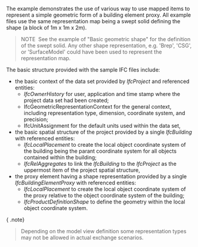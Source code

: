 The example demonstrates the use of various way to use mapped items to represent a simple geometric form of a building element proxy. All example files use the same representation map being a swept solid defining the shape (a block of 1m x 1m x 2m).

> NOTE&nbsp; See the example of "Basic geometric shape" for the definition of the swept solid. Any other shape representation, e.g. 'Brep', 'CSG', or 'SurfaceModel' could have been used to represent the representation map.

The basic structure provided with the sample IFC files include:

* the basic context of the data set provided by _IfcProject_ and referenced entities: 
    * _IfcOwnerHistory_ for user, application and time stamp where the project data set had been created; 
    * IfcGeometricRepresentationContext for the general context, including representation type, dimension, coordinate system, and precision; 
    * IfcUnitAssignment for the default units used within the data set, 
* the basic spatial structure of the project provided by a single _IfcBuilding_ with referenced entities: 
    *  _IfcLocalPlacement_ to create the local object coordinate system of the building being the parant coordinate system for all objects contained within the building; 
    *  _IfcRelAggregates_ to link the _IfcBuilding_ to the _IfcProject_ as the uppermost item of the project spatial structure, 
* the proxy element having a shape representation provided by a single _IfcBuildingElementProxy_ with referenced entities: 
    *  _IfcLocalPlacement_ to create the local object coordinate system of the proxy relative to the object coordinate system of the building; 
    *  _IfcProductDefinitionShape_ to define the geometry within the local object coordinate system. 

{ .note}
> Depending on the model view definition some representation types may not be allowed in actual exchange scenarios.